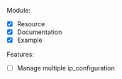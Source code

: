Module: 
- [X] Resource
- [X] Documentation
- [X] Example

Features: 
- [ ] Manage multiple ip_configuration
